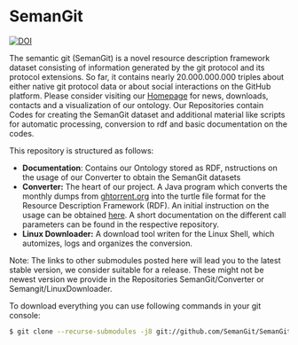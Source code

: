 # SemanGit

[![DOI](https://zenodo.org/badge/131811721.svg)](https://zenodo.org/badge/latestdoi/131811721)

The semantic git (SemanGit) is a novel resource description framework dataset consisting of information generated by the git protocol and its protocol extensions. So far, it contains nearly 20.000.000.000 triples about either native git protocol data or about social interactions on the GitHub platform. Please consider visiting our [Homepage](www.semangit.de) for news, downloads, contacts and a visualization of our ontology. Our Repositories contain Codes for creating the SemanGit dataset and additional material like scripts for automatic processing, conversion to rdf and basic documentation on the codes.

This repository is structured as follows:
  - **Documentation**: Contains our Ontology stored as RDF, nstructions on the usage of our Converter to obtain the SemanGit datasets  
  - **Converter:** The heart of our project. A Java program which converts the monthly dumps from  [ghtorrent.org](www.ghtorrent.org) into the turtle file format for the Resource Description Framework (RDF). An initial instruction on the usage can be obtained [here](
        https://github.com/SemanGit/SemanGit/blob/master/Documentation/instructions/Compute_the_SemanGit_RDF_Dataset.pdf
     ). A short documentation on the different call parameters can be found in the respective repository.
  - **Linux Downloader:** A download tool writen for the Linux Shell, which automizes, logs and organizes the conversion. 

Note: The links to other submodules posted here will lead you to the latest stable version, we consider suitable for a release. These might not be newest version we provide in the Repositories SemanGit/Converter or Semangit/LinuxDownloader.

To download everything you can use following commands in your git console:

```sh
$ git clone --recurse-submodules -j8 git://github.com/SemanGit/SemanGit.git
```
